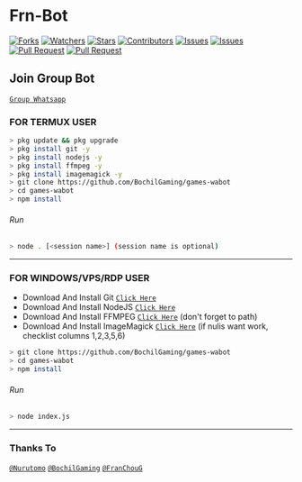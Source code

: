 # Frn-Bot
<a href="https://github.com/FranChouG/Frn-Bot/network/members"><img title="Forks" src="https://img.shields.io/github/forks/FranChouG/Frn-Bot?label=Forks&color=blue&style=flat-square"></a>
<a href="https://github.com/FranChouG/Frn-Bot/watcher"><img title="Watchers" src="https://img.shields.io/github/watchers/FranChouG/Frn-Bot?label=Watchers&color=green&style=flat-square"></a>
<a href="https://github.com/FranChouG/Frn-Bot/stargazers"><img title="Stars" src="https://img.shields.io/github/stars/FranChouG/Frn-Bot?label=Stars&color=yellow&style=flat-square"></a>
<a href="https://github.com/FranChouG/Frn-Bot/graphs/contributors"><img title="Contributors" src="https://img.shields.io/github/contributors/FranChouG/Frn-Bot?label=Contributors&color=blue&style=flat-square"></a>
<a href="https://github.com/FranChouG/Frn-Bot/issues"><img title="Issues" src="https://img.shields.io/github/issues/FranChouG/Frn-Bot?label=Issues&color=success&style=flat-square"></a>
<a href="https://github.com/FranChouG/Frn-Bot/issues?q=is%3Aissue+is%3Aclosed"><img title="Issues" src="https://img.shields.io/github/issues-closed/FranChouG/Frn-Bot?label=Issues&color=red&style=flat-square"></a>
<a href="https://github.com/FranChouG/Frn-Bot/pulls"><img title="Pull Request" src="https://img.shields.io/github/issues-pr/FranChouG/Frn-Bot?label=PullRequest&color=success&style=flat-square"></a>
<a href="https://github.com/FranChouG/Frn-Bot/pulls?q=is%3Apr+is%3Aclosed"><img title="Pull Request" src="https://img.shields.io/github/issues-pr-closed/FranChouG/Frn-Bot?label=PullRequest&color=red&style=flat-square"></a>

## Join Group Bot
[`Group Whatsapp`](https://chat.whatsapp.com/Doak0nzKMxsAYZ9b3lEXAl)
### FOR TERMUX USER
```bash
> pkg update && pkg upgrade
> pkg install git -y
> pkg install nodejs -y
> pkg install ffmpeg -y
> pkg install imagemagick -y
> git clone https://github.com/BochilGaming/games-wabot
> cd games-wabot
> npm install
```
###### Run
```bash
> node . [<session name>] (session name is optional)
```

---------

### FOR WINDOWS/VPS/RDP USER
* Download And Install Git [`Click Here`](https://git-scm.com/downloads) <br>
* Download And Install NodeJS [`Click Here`](https://nodejs.org/en/download) <br>
* Download And Install FFMPEG [`Click Here`](https://ffmpeg.org/download.html) (don't forget to path) 
* Download And Install ImageMagick [`Click Here`](https://imagemagick.org/script/download.php) (if nulis want work,  checklist columns 1,2,3,5,6) 
```bash
> git clone https://github.com/BochilGaming/games-wabot
> cd games-wabot
> npm install
```
###### Run
```bash
> node index.js
```
--------------

### Thanks To 
[`@Nurutomo`](https://github.com/Nurutomo)
[`@BochilGaming`](https://github.com/BochilGaming)
[`@FranChouG`](https://github.com/FranChouG)
